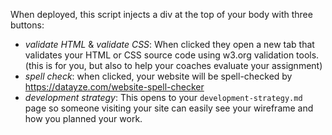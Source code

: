 When deployed, this script injects a div at the top of your body with three buttons:

* _validate HTML_ & _validate CSS_:  When clicked they open a new tab that validates your HTML or CSS source code using w3.org validation tools. (this is for you, but also to help your coaches evaluate your assignment)
* _spell check_: when clicked, your website will be spell-checked by https://datayze.com/website-spell-checker
* _development strategy_: This opens to your `development-strategy.md` page so someone visiting your site can easily see your wireframe and how you planned your work.
